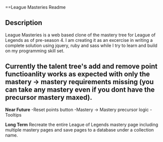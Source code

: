 
==League Masteries Readme

Description
-----------
League Masteries is a web based clone of the mastery tree for League of Legends as of pre-season 4. I am creating it as an excercise in writing a complete solution using jquery, ruby and sass while I try to learn and build on my programming skill set.

Currently the talent tree's add and remove point functioanlity works as expected with only the mastery -> mastery requirements missing (you can take any mastery even if you dont have the precursor mastery maxed).
-----------


**Near Future**
-Reset points button
-Mastery -> Mastery precursor logic
-Tooltips




**Long Term**
Recreate the entire League of Legends mastery page including multiple mastery pages and save pages to a database under a collection name.
